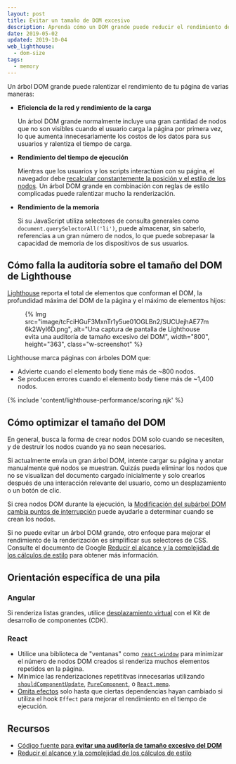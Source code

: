 ```yaml
---
layout: post
title: Evitar un tamaño de DOM excesivo
description: Aprenda cómo un DOM grande puede reducir el rendimiento de su página web y cómo puede reducir el tamaño de su DOM durante el tiempo de carga.
date: 2019-05-02
updated: 2019-10-04
web_lighthouse:
  - dom-size
tags:
  - memory
---
```


Un árbol DOM grande puede ralentizar el rendimiento de tu página de varias maneras:

- **Eficiencia de la red y rendimiento de la carga**

    Un árbol DOM grande normalmente incluye una gran cantidad de nodos que no son visibles cuando el usuario carga la página por primera vez, lo que aumenta innecesariamente los costos de los datos para sus usuarios y ralentiza el tiempo de carga.

- **Rendimiento del tiempo de ejecución**

    Mientras que los usuarios y los scripts interactúan con su página, el navegador debe [recalcular constantemente la posición y el estilo de los nodos](https://developers.google.com/web/fundamentals/performance/rendering/reduce-the-scope-and-complexity-of-style-calculations?utm_source=lighthouse&utm_medium=cli). Un árbol DOM grande en combinación con reglas de estilo complicadas puede ralentizar mucho la renderización.

- **Rendimiento de la memoria**

    Si su JavaScript utiliza selectores de consulta generales como `document.querySelectorAll('li')`, puede almacenar, sin saberlo, referencias a un gran número de nodos, lo que puede sobrepasar la capacidad de memoria de los dispositivos de sus usuarios.

## Cómo falla la auditoría sobre el tamaño del DOM de Lighthouse

[Lighthouse](https://developers.google.com/web/tools/lighthouse/) reporta el total de elementos que conforman el DOM, la profundidad máxima del DOM de la página y el máximo de elementos hijos:

<figure class="w-figure">{% Img src="image/tcFciHGuF3MxnTr1y5ue01OGLBn2/SUCUejhAE77m6k2WyI6D.png", alt="Una captura de pantalla de Lighthouse evita una auditoría de tamaño excesivo del DOM", width="800", height="363", class="w-screenshot" %}</figure>

Lighthouse marca páginas con árboles DOM que:

- Advierte cuando el elemento body tiene más de ~800 nodos.
- Se producen errores cuando el elemento body tiene más de ~1,400 nodos.

{% include 'content/lighthouse-performance/scoring.njk' %}

## Cómo optimizar el tamaño del DOM

En general, busca la forma de crear nodos DOM solo cuando se necesiten, y de destruir los nodos cuando ya no sean necesarios.

Si actualmente envía un gran árbol DOM, intente cargar su página y anotar manualmente qué nodos se muestran. Quizás pueda eliminar los nodos que no se visualizan del documento cargado inicialmente y solo crearlos después de una interacción relevante del usuario, como un desplazamiento o un botón de clic.

Si crea nodos DOM durante la ejecución, la [Modificación del subárbol DOM cambia puntos de interrupción](https://developers.google.com/web/tools/chrome-devtools/javascript/breakpoints#dom) puede ayudarle a determinar cuando se crean los nodos.

Si no puede evitar un árbol DOM grande, otro enfoque para mejorar el rendimiento de la renderización es simplificar sus selectores de CSS. Consulte el documento de Google [Reducir el alcance y la complejidad de los cálculos de estilo](https://developers.google.com/web/fundamentals/performance/rendering/reduce-the-scope-and-complexity-of-style-calculations) para obtener más información.

## Orientación específica de una pila

### Angular

Si renderiza listas grandes, utilice [desplazamiento virtual](/virtualize-lists-with-angular-cdk/) con el Kit de desarrollo de componentes (CDK).

### React

- Utilice una biblioteca de "ventanas" como [`react-window`](/virtualize-long-lists-react-window/) para minimizar el número de nodos DOM creados si renderiza muchos elementos repetidos en la página.
- Minimice las renderizaciones repetititvas innecesarias utilizando [`shouldComponentUpdate`](https://reactjs.org/docs/optimizing-performance.html#shouldcomponentupdate-in-action), [`PureComponent`](https://reactjs.org/docs/react-api.html#reactpurecomponent), o [`React.memo`](https://reactjs.org/docs/react-api.html#reactmemo).
- [Omita efectos](https://reactjs.org/docs/hooks-effect.html#tip-optimizing-performance-by-skipping-effects) solo hasta que ciertas dependencias hayan cambiado si utiliza el hook `Effect` para mejorar el rendimiento en el tiempo de ejecución.

## Recursos

- [Código fuente para **evitar una auditoría de tamaño excesivo del DOM**](https://github.com/GoogleChrome/lighthouse/blob/master/lighthouse-core/audits/dobetterweb/dom-size.js)
- [Reducir el alcance y la complejidad de los cálculos de estilo](https://developers.google.com/web/fundamentals/performance/rendering/reduce-the-scope-and-complexity-of-style-calculations)
